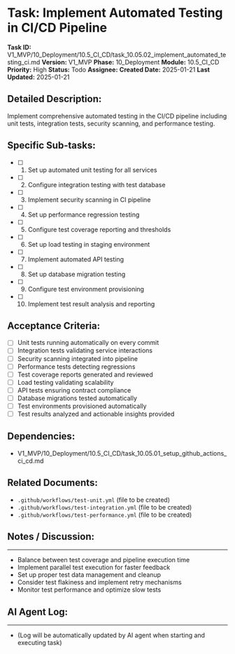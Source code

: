 # Task: Implement Automated Testing in CI/CD Pipeline

**Task ID:** V1_MVP/10_Deployment/10.5_CI_CD/task_10.05.02_implement_automated_testing_ci.md
**Version:** V1_MVP
**Phase:** 10_Deployment
**Module:** 10.5_CI_CD
**Priority:** High
**Status:** Todo
**Assignee:**
**Created Date:** 2025-01-21
**Last Updated:** 2025-01-21

## Detailed Description:
Implement comprehensive automated testing in the CI/CD pipeline including unit tests, integration tests, security scanning, and performance testing.

## Specific Sub-tasks:
- [ ] 1. Set up automated unit testing for all services
- [ ] 2. Configure integration testing with test database
- [ ] 3. Implement security scanning in CI pipeline
- [ ] 4. Set up performance regression testing
- [ ] 5. Configure test coverage reporting and thresholds
- [ ] 6. Set up load testing in staging environment
- [ ] 7. Implement automated API testing
- [ ] 8. Set up database migration testing
- [ ] 9. Configure test environment provisioning
- [ ] 10. Implement test result analysis and reporting

## Acceptance Criteria:
- [ ] Unit tests running automatically on every commit
- [ ] Integration tests validating service interactions
- [ ] Security scanning integrated into pipeline
- [ ] Performance tests detecting regressions
- [ ] Test coverage reports generated and reviewed
- [ ] Load testing validating scalability
- [ ] API tests ensuring contract compliance
- [ ] Database migrations tested automatically
- [ ] Test environments provisioned automatically
- [ ] Test results analyzed and actionable insights provided

## Dependencies:
- V1_MVP/10_Deployment/10.5_CI_CD/task_10.05.01_setup_github_actions_ci_cd.md

## Related Documents:
- `.github/workflows/test-unit.yml` (file to be created)
- `.github/workflows/test-integration.yml` (file to be created)
- `.github/workflows/test-performance.yml` (file to be created)

## Notes / Discussion:
---
* Balance between test coverage and pipeline execution time
* Implement parallel test execution for faster feedback
* Set up proper test data management and cleanup
* Consider test flakiness and implement retry mechanisms
* Monitor test performance and optimize slow tests

## AI Agent Log:
---
* (Log will be automatically updated by AI agent when starting and executing task)
